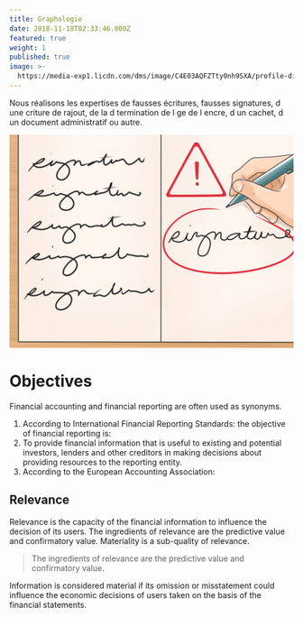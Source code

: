 ```yaml
---
title: Graphologie
date: 2018-11-18T02:33:46.000Z
featured: true
weight: 1
published: true
image: >-
  https://media-exp1.licdn.com/dms/image/C4E03AQFZTty0nh9SXA/profile-displayphoto-shrink_800_800/0?e=1608163200&v=beta&t=K9UUvEPZCXwF3Z6J5HeCDqk9os9771OhOgsWZMU9hYg
---
```


Nous réalisons les expertises de fausses écritures, fausses signatures, d une criture de rajout, de la d termination de l ge de l encre, d un cachet,  d un document administratif ou autre.

![Graphologie Services](/images/6271c2e8b63847324d4d0c9413c5934e.jpg)

# Objectives 

Financial accounting and financial reporting are often used as synonyms.

1. According to International Financial Reporting Standards: the objective of financial reporting is:
2. To provide financial information that is useful to existing and potential investors, lenders and other creditors in making decisions about providing resources to the reporting entity.
3. According to the European Accounting Association:

## Relevance

Relevance is the capacity of the financial information to influence the decision of its users. The ingredients of relevance are the predictive value and confirmatory value. Materiality is a sub-quality of relevance. 

> The ingredients of relevance are the predictive value and confirmatory value. 

Information is considered material if its omission or misstatement could influence the economic decisions of users taken on the basis of the financial statements.
